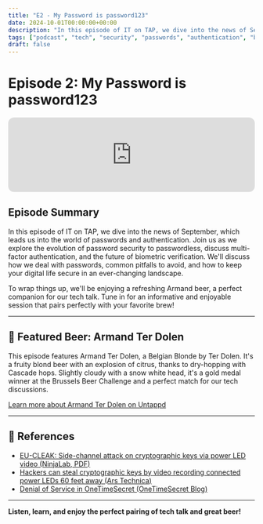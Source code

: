 ```yaml
---
title: "E2 - My Password is password123"
date: 2024-10-01T00:00:00+00:00
description: "In this episode of IT on TAP, we dive into the news of September, explore the world of passwords and authentication, and enjoy an Armand beer."
tags: ["podcast", "tech", "security", "passwords", "authentication", "beer"]
draft: false
---
```


# Episode 2: My Password is password123

<iframe style="border-radius:12px" src="https://open.spotify.com/embed/episode/5Ftskto1rn2ujn0kq07uY4?utm_source=generator&theme=0" width="100%" height="152" frameBorder="0" allowfullscreen="" allow="autoplay; clipboard-write; encrypted-media; fullscreen; picture-in-picture" loading="lazy"></iframe>

## Episode Summary

In this episode of IT on TAP, we dive into the news of September, which leads us into the world of passwords and authentication. Join us as we explore the evolution of password security to passwordless, discuss multi-factor authentication, and the future of biometric verification. We'll discuss how we deal with passwords, common pitfalls to avoid, and how to keep your digital life secure in an ever-changing landscape.

To wrap things up, we'll be enjoying a refreshing Armand beer, a perfect companion for our tech talk. Tune in for an informative and enjoyable session that pairs perfectly with your favorite brew!

---

## 🍺 Featured Beer: Armand Ter Dolen

This episode features Armand Ter Dolen, a Belgian Blonde by Ter Dolen. It's a fruity blond beer with an explosion of citrus, thanks to dry-hopping with Cascade hops. Slightly cloudy with a snow white head, it's a gold medal winner at the Brussels Beer Challenge and a perfect match for our tech discussions.

[Learn more about Armand Ter Dolen on Untappd](https://untappd.com/b/ter-dolen-armand-ter-dolen/76969)

---

## 🔗 References

- [EU-CLEAK: Side-channel attack on cryptographic keys via power LED video (NinjaLab, PDF)](https://ninjalab.io/wp-content/uploads/2024/09/20240903_eucleak.pdf)
- [Hackers can steal cryptographic keys by video recording connected power LEDs 60 feet away (Ars Technica)](https://arstechnica.com/information-technology/2023/06/hackers-can-steal-cryptographic-keys-by-video-recording-connected-power-leds-60-feet-away/)
- [Denial of Service in OneTimeSecret (OneTimeSecret Blog)](https://blog.onetimesecret.com/posts/2024-09-09-denial-of-service)

---

**Listen, learn, and enjoy the perfect pairing of tech talk and great beer!** 